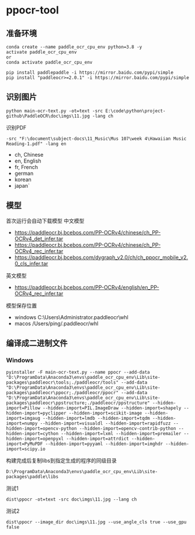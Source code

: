 # ppocr-tool
## 准备环境
```
conda create --name paddle_ocr_cpu_env python=3.8 -y
activate paddle_ocr_cpu_env 
or
conda activate paddle_ocr_cpu_env 
```
```
pip install paddlepaddle -i https://mirror.baidu.com/pypi/simple
pip install "paddleocr>=2.0.1" -i https://mirror.baidu.com/pypi/simple
```
## 识别图片
```
python main-ocr-text.py -ot=text -src E:\code\python\project-github\PaddleOCR\doc\imgs\11.jpg -lang ch
```

识别PDF

```
-src "F:\document\subject-docs\11_Music\Mus 107\week 4\Hawaiian Music Reading-1.pdf" -lang en
```

- ch, Chinese
- en, English
- fr, French
- german
- korean
- japan`

## 模型 
首次运行会自动下载模型
中文模型
- https://paddleocr.bj.bcebos.com/PP-OCRv4/chinese/ch_PP-OCRv4_det_infer.tar
- https://paddleocr.bj.bcebos.com/PP-OCRv4/chinese/ch_PP-OCRv4_rec_infer.tar
- https://paddleocr.bj.bcebos.com/dygraph_v2.0/ch/ch_ppocr_mobile_v2.0_cls_infer.tar


英文模型
- https://paddleocr.bj.bcebos.com/PP-OCRv4/english/en_PP-OCRv4_rec_infer.tar

模型保存位置
- windows C:\Users\Administrator\.paddleocr\whl
- macos /Users/ping/.paddleocr/whl

## 编译成二进制文件
### Windows
``` 
pyinstaller -F main-ocr-text.py --name ppocr --add-data "D:\ProgramData\Anaconda3\envs\paddle_ocr_cpu_env\Lib\site-packages\paddleocr\tools;./paddleocr/tools" --add-data "D:\ProgramData\Anaconda3\envs\paddle_ocr_cpu_env\Lib\site-packages\paddleocr\ppocr;./paddleocr/ppocr" --add-data "D:\ProgramData\Anaconda3\envs\paddle_ocr_cpu_env\Lib\site-packages\paddleocr\ppstructure;./paddleocr/ppstructure" --hidden-import=Pillow --hidden-import=PIL.ImageDraw --hidden-import=shapely --hidden-import=pyclipper --hidden-import=scikit-image --hidden-import=imgaug --hidden-import=lmdb --hidden-import=tqdm --hidden-import=numpy --hidden-import=visualdl --hidden-import=rapidfuzz --hidden-import=opencv-python --hidden-import=opencv-contrib-python --hidden-import=cython --hidden-import=lxml --hidden-import=premailer --hidden-import=openpyxl --hidden-import=attrdict --hidden-import=PyMuPDF --hidden-import=pyyaml --hidden-import=imghdr --hidden-import=scipy.io
```
构建完成后复制libs到指定生成的程序的同级目录
```
D:\ProgramData\Anaconda3\envs\paddle_ocr_cpu_env\Lib\site-packages\paddle\libs
```
测试1
```
dist\ppocr -ot=text -src doc\imgs\11.jpg --lang ch
```
测试2
```
dist\ppocr --image_dir doc\imgs\11.jpg --use_angle_cls true --use_gpu false
```
